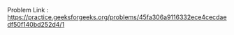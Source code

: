 Problem Link : https://practice.geeksforgeeks.org/problems/45fa306a9116332ece4cecdaedf50f140bd252d4/1